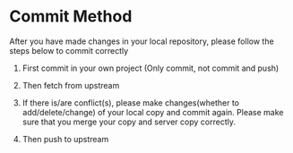 # Commit Method #
 
 After you have made changes in your local repository, please follow the steps below to commit correctly

 1. First commit in your own project (Only commit, not commit and push)
 
 2. Then fetch from upstream
 
 3. If there is/are conflict(s), please make changes(whether to add/delete/change) of your local copy and commit again. Please make sure that you merge your copy and server copy correctly.
 
 4. Then push to upstream
 